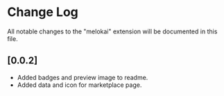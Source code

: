 # Change Log

All notable changes to the "melokai" extension will be documented in this file.

## [0.0.2]

- Added badges and preview image to readme.
- Added data and icon for marketplace page.
